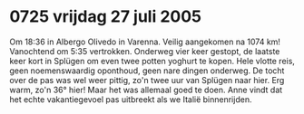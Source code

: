 # 0725 vrijdag 27 juli 2005
Om 18:36 in Albergo Olivedo in Varenna. Veilig aangekomen na 1074 km! Vanochtend om 5:35 vertrokken. Onderweg vier keer gestopt, de laatste keer kort in Splügen om even twee potten yoghurt te kopen. Hele vlotte reis, geen noemenswaardig oponthoud, geen nare dingen onderweg. De tocht over de pas was wel weer pittig, zo'n twee uur van Splügen naar hier. Erg warm, zo'n 36° hier! Maar het was allemaal goed te doen. Anne vindt dat het echte vakantiegevoel pas uitbreekt als we Italië binnenrijden.